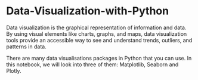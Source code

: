 # Data-Visualization-with-Python


Data visualization is the graphical representation of information and data. By using visual elements like charts, graphs, and maps, data visualization tools provide an accessible way to see and understand trends, outliers, and patterns in data.

There are many data visualisations packages in Python that you can use. In this notebook, we will look into three of them: Matplotlib, Seaborn and Plotly.
